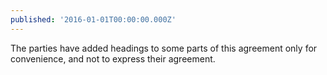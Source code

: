 ```yaml
---
published: '2016-01-01T00:00:00.000Z'
---
```


The parties have added headings to some parts of this agreement only for convenience, and not to express their agreement.
